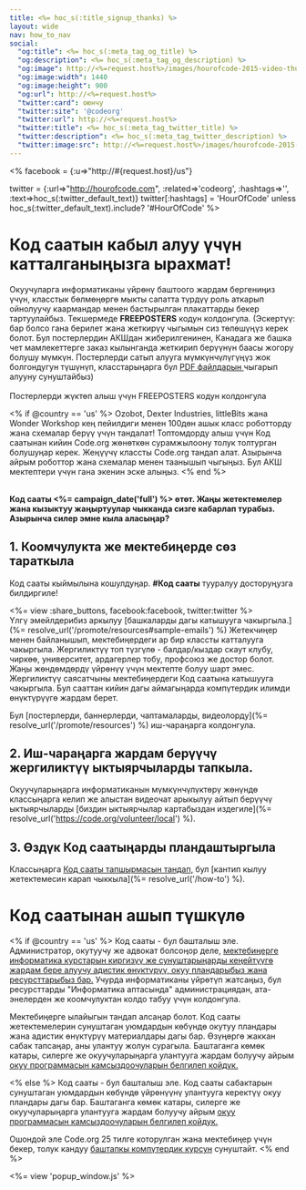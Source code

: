 ```yaml
---
title: <%= hoc_s(:title_signup_thanks) %>
layout: wide
nav: how_to_nav
social:
  "og:title": <%= hoc_s(:meta_tag_og_title) %>
  "og:description": <%= hoc_s(:meta_tag_og_description) %>
  "og:image": http://<%=request.host%>/images/hourofcode-2015-video-thumbnail.png
  "og:image:width": 1440
  "og:image:height": 900
  "og:url": http://<%=request.host%>
  "twitter:card": оюнчу
  "twitter:site": '@codeorg'
  "twitter:url": http://<%=request.host%>
  "twitter:title": <%= hoc_s(:meta_tag_twitter_title) %>
  "twitter:description": <%= hoc_s(:meta_tag_twitter_description) %>
  "twitter:image:src": http://<%=request.host%>/images/hourofcode-2015-video-thumbnail.png
---
```

<% facebook = {:u=>"http://#{request.host}/us"}

twitter = {:url=>"http://hourofcode.com", :related=>'codeorg', :hashtags=>'', :text=>hoc_s(:twitter_default_text)} twitter[:hashtags] = 'HourOfCode' unless hoc_s(:twitter_default_text).include? '#HourOfCode' %>

# Код саатын кабыл алуу үчүн катталганыңызга ырахмат!

Окуучуларга информатиканы үйрөнү баштоого жардам бергениңиз үчүн, класстык бөлмөңөргө мыкты сапатта түрдүү роль аткарып ойнолуучу каармандар менен бастырылган плакаттарды бекер тартуулайбыз. Текшермеде **FREEPOSTERS** кодун колдонгула. (Эскертүү: бар болсо гана берилет жана жеткирүү чыгымын сиз төлөшүңүз керек болот. Бул постерлердин АКШдан жиберилгенинен, Канадага же башка чет мамлекеттерге заказ кылынганда жеткирип берүүнүн баасы жогору болушу мүмкүн. Постерлерди сатып алууга мүмкүнчүлүгүңүз жок болгондугун түшүнүп, класстарыңарга бул [PDF файлдарын ](https://code.org/inspire) чыгарып алууну сунуштайбыз)  
<br /> Постерлерди жүктөп алыш үчүн</button> FREEPOSTERS кодун колдонгула</p> 

<% if @country == 'us' %> Ozobot, Dexter Industries, littleBits жана Wonder Workshop кең пейилдиги менен 100дөн ашык класс роботторду жана схемалар берүү үчүн тандалат! Топтомдорду алыш үчүн Код саатынан кийин Code.org жөнөткөн сурамжылоону толук толтурган болушуңар керек. Жеңүүчү классты Code.org тандап алат. Азырынча айрым роботтор жана схемалар менен таанышып чыгыңыз. Бул АКШ мектептери үчүн гана экенин эске алыңыз. <% end %>

<br /> **Код сааты <%= campaign_date('full') %> өтөт. Жаңы жетектемелер жана кызыктуу жаңыртуулар чыкканда сизге кабарлап турабыз. Азырынча силер эмне кыла аласыңар?**

## 1. Коомчулукта же мектебиңерде сөз тараткыла

Код сааты кыймылына кошулдуңар. **#Код сааты** тууралуу досторуңузга билдиргиле!

<%= view :share_buttons, facebook:facebook, twitter:twitter %> <br /> Үлгү эмейлдерибиз аркылуу [башкаларды дагы катышууга чакыргыла.](%= resolve_url('/promote/resources#sample-emails') %) Жетекчиңер менен байланышып, мектебиңердеги ар бир классты катталууга чакыргыла. Жергиликтүү топ түзгүлө - балдар/кыздар скаут клубу, чиркөө, университет, ардагерлер тобу, профсоюз же достор болот. Жаңы жөндөмдөрдү үйрөнүү үчүн мектепте болуу шарт эмес. Жергиликтүү саясатчыны мектебиңердеги Код саатына катышууга чакыргыла. Бул сааттан кийин дагы аймагыңарда компүтердик илимди өнүктүрүүгө жардам берет.

Бул [постерлерди, баннерлерди, чаптамаларды, видеолорду](%= resolve_url('/promote/resources') %) иш-чараңарга колдонгула.

## 2. Иш-чараңарга жардам берүүчү жергиликтүү ыктыярчыларды тапкыла.

Окуучуларыңарга информатиканын мүмкүнчүлүктөрү жөнүндө классыңарга келип же алыстан видеочат арыкылуу айтып берүүчү ыктыярчыларды [биздин ыктыярчылар картабыздан издегиле](%= resolve_url('https://code.org/volunteer/local') %).

## 3. Өздүк Код саатыңарды пландаштыргыла

Классыңарга [Код сааты тапшырмасын тандап,](https://hourofcode.com/learn) бул [кантип кылуу жетектемесин карап чыккыла](%= resolve_url('/how-to') %).

# Код саатынан ашып түшкүлө

<% if @country == 'us' %> Код сааты - бул башталыш эле. Администратор, окутуучу же адвокат болсоңор деле, [мектебиңерге информатика курстарын киргизүү же сунуштарыңарды кеңейтүүгө жардам бере алуучу адистик өнүктүрүү, окуу пландарыбыз жана ресурсттарыбыз бар.](https://code.org/yourschool) Учурда информатиканы үйрөтүп жатсаңыз, бул ресурсттарды "Информатика аптасында" администрациядан, ата-энелерден же коомчулуктан колдо табуу үчүн колдонгула.

Мектебиңерге ылайыгын тандап алсаңар болот. Код сааты жетектемелерин сунуштаган уюмдардын көбүндө окутуу пландары жана адистик өнүктүрүү материалдары дагы бар. Өзүңөргө жаккан сабак тапсаңар, аны улантуу жолун сурагыла. Баштаганга көмөк катары, силерге же окуучуларыңарга улантууга жардам болуучу айрым [окуу программасын камсыздоочуларын белгилеп койдук.](https://hourofcode.com/beyond)

<% else %> Код сааты - бул башталыш эле. Код сааты сабактарын сунуштаган уюмдардын көбүндө үйрөнүүнү улантууга керектүү окуу пландары дагы бар. Баштаганга көмөк катары, силерге же окуучуларыңарга улантууга жардам болуучу айрым [окуу программасын камсыздоочуларын белгилеп койдук.](https://hourofcode.com/beyond)

Ошондой эле Code.org 25 тилге которулган жана мектебиңер үчүн бекер, толук кандуу [баштапкы компүтердик курсун](https://code.org/educate/curriculum/cs-fundamentals-international) сунуштайт. <% end %>

<%= view 'popup_window.js' %>